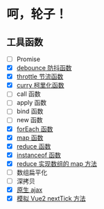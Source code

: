 # 呵，轮子！

## 工具函数

  - [ ] Promise
  - [x] [debounce 防抖函数](./utils/debounce.js)
  - [x] [throttle 节流函数](./utils/throttle.js)
  - [x] [curry 柯里化函数](./utils/curry.js)
  - [ ] call 函数
  - [ ] apply 函数
  - [ ] bind 函数
  - [ ] new 函数
  - [x] [forEach 函数](./utils/forEach.js)
  - [x] [map 函数](./utils/map.js)
  - [x] [reduce 函数](./utils/reduce.js)
  - [x] [instanceof 函数](./utils/instanceOf.js)
  - [x] [reduce 实现数组的 map 方法](./utils/reduceMap.js)
  - [ ] 数组扁平化
  - [ ] 深拷贝
  - [x] [原生 ajax](./utils/ajax.js)
  - [x] [模拟 Vue2 nextTick 方法](./utils/nextTick.js)